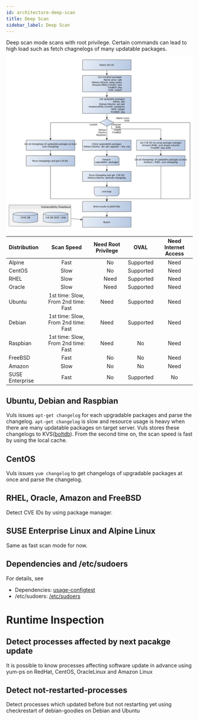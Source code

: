 ```yaml
---
id: architecture-deep-scan
title: Deep Scan
sidebar_label: Deep Scan
---
```


Deep scan mode scans with root privilege. Certain commands can lead to high load such as fetch chagnelogs of many updatable packages.

![Vuls-Scan-Flow](/img/docs/vuls-scan-flow-deep.png)

| Distribution|                        Scan Speed |  Need Root Privilege |      OVAL | Need Internet Access |
|:------------|:---------------------------------:|:--------------------:|:---------:|:--------------------:|
| Alpine      |                              Fast |　                 No | Supported |                 Need |
| CentOS      |                              Slow |　                 No | Supported |                 Need |
| RHEL        |                              Slow |　               Need | Supported |                 Need |
| Oracle      |                              Slow |　               Need | Supported |                 Need |
| Ubuntu      |1st time: Slow, From 2nd time: Fast|                 Need | Supported |                 Need |
| Debian      |1st time: Slow, From 2nd time: Fast|                 Need | Supported |                 Need |
| Raspbian    |1st time: Slow, From 2nd time: Fast|                 Need |        No |                 Need |
| FreeBSD     |                              Fast |　                 No |        No |                 Need |
| Amazon      |                              Slow |　                 No |        No |                 Need |
| SUSE Enterprise |                          Fast |　                 No |  Supported |                  No |

## Ubuntu, Debian and Raspbian

Vuls issues `apt-get changelog` for each upgradable packages and parse the changelog.
`apt-get changelog` is slow and resource usage is heavy when there are many updatable packages on target server.
Vuls stores these changelogs to KVS([boltdb](https://github.com/boltdb/bolt)).
From the second time on, the scan speed is fast by using the local cache.

## CentOS

Vuls issues `yum changelog` to get changelogs of upgradable packages at once and parse the changelog.

## RHEL, Oracle, Amazon and FreeBSD

Detect CVE IDs by using package manager.

## SUSE Enterprise Linux and Alpine Linux

Same as fast scan mode for now.

## Dependencies and /etc/sudoers

For details, see

- Dependencies: [usage-configtest](usage-configtest.md#deep-scan-mode)
- /etc/sudoers: [/etc/sudoers](usage-configtest.md#etc-sudoers)

# Runtime Inspection

## Detect processes affected by next pacakge update

It is possible to know processes affecting software update in advance using yum-ps on RedHat, CentOS, OracleLinux and Amazon Linux

## Detect not-restarted-processes

Detect processes which updated before but not restarting yet using checkrestart of debian-goodies on Debian and Ubuntu
